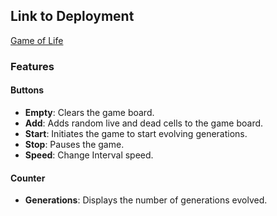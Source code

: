 ## Link to Deployment

[Game of Life](https://weix0015.github.io/Game-of-Life/)

### Features

#### Buttons
- **Empty**: Clears the game board.
- **Add**: Adds random live and dead cells to the game board.
- **Start**: Initiates the game to start evolving generations.
- **Stop**: Pauses the game.
- **Speed**: Change Interval speed.

#### Counter
- **Generations**: Displays the number of generations evolved.
